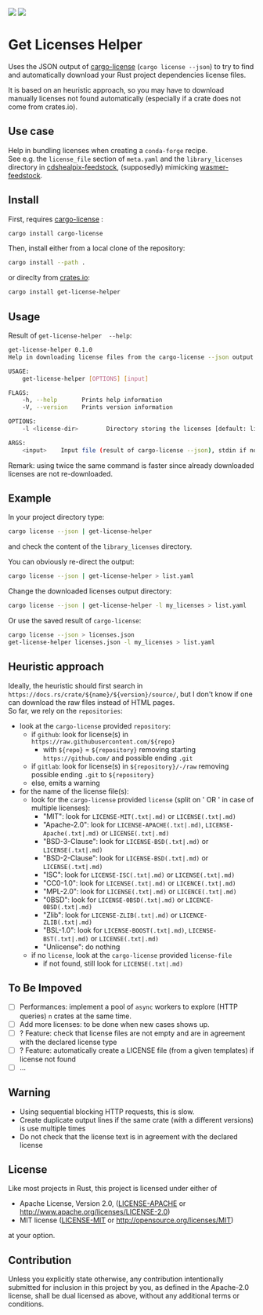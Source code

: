 [![](https://meritbadge.herokuapp.com/get-license-helper)](https://crates.io/crates/get-license-helper)
[![](https://img.shields.io/crates/d/get-license-helper.svg)](https://crates.io/crates/get-license-helper)


Get Licenses Helper
===================

Uses the JSON output of [cargo-license](https://github.com/onur/cargo-license) (`cargo license --json`)
to try to find and automatically download your Rust project dependencies license files.  

It is based on an heuristic approach, so you may have to download manually licenses not found automatically
(especially if a crate does not come from crates.io).


Use case
--------

Help in bundling licenses when creating a `conda-forge` recipe.  
See e.g. the `license_file` section of `meta.yaml` and the `library_licenses` directory in
[cdshealpix-feedstock](https://github.com/conda-forge/cdshealpix-feedstock/tree/master/recipe),
(supposedly) mimicking [wasmer-feedstock](https://github.com/conda-forge/wasmer-feedstock/tree/682a7bf5ac5e723176e3a34fc32880b4adcae022/recipe).


Install
-------

First, requires [cargo-license](https://github.com/onur/cargo-license) :
```bash
cargo install cargo-license
```

Then, install either from a local clone of the repository:
```bash
cargo install --path .
```
or direclty from [crates.io](https://crates.io/):
```bash
cargo install get-license-helper
```

Usage
-----
Result of `get-license-helper  --help`:
```bash
get-license-helper 0.1.0
Help in downloading license files from the cargo-license --json output.

USAGE:
    get-license-helper [OPTIONS] [input]

FLAGS:
    -h, --help       Prints help information
    -V, --version    Prints version information

OPTIONS:
    -l <license-dir>        Directory storing the licenses [default: library_licenses]

ARGS:
    <input>    Input file (result of cargo-license --json), stdin if not present
```

Remark: using twice the same command is faster since already downloaded licenses are not re-downloaded.

Example
-------

In your project directory type:
```bash
cargo license --json | get-license-helper
```
and check the content of the `library_licenses` directory.

You can obviously re-direct the output:
```bash
cargo license --json | get-license-helper > list.yaml
```

Change the downloaded licenses output directory:
```bash
cargo license --json | get-license-helper -l my_licenses > list.yaml
```

Or use the saved result of `cargo-license`:
```bash
cargo license --json > licenses.json
get-license-helper licenses.json -l my_licenses > list.yaml
```


Heuristic approach
------------------

Ideally, the heuristic should first search in `https://docs.rs/crate/${name}/${version}/source/`,
but I don't know if one can download the raw files instead of HTML pages.  
So far, we rely on the `repositories`:
* look at the `cargo-license` provided `repository`:
    + if `github`: look for license(s) in `https://raw.githubusercontent.com/${repo}`
        - with `${repo}` = `${repository}` removing starting `https://github.com/` and possible ending `.git`
    + if `gitlab`: look for license(s) in `${repository}/-/raw` removing possible ending `.git` to `${repository}`
    + else, emits a warning
* for the name of the license file(s):
    + look for the `cargo-license` provided `license` (split on ' OR ' in case of multiple licenses):
        - "MIT": look for `LICENSE-MIT(.txt|.md)` or `LICENSE(.txt|.md)`
        - "Apache-2.0": look for `LICENSE-APACHE(.txt|.md)`, `LICENSE-Apache(.txt|.md)` or `LICENSE(.txt|.md)`
        - "BSD-3-Clause": look for `LICENSE-BSD(.txt|.md)` or `LICENSE(.txt|.md)`
        - "BSD-2-Clause": look for `LICENSE-BSD(.txt|.md)` or `LICENSE(.txt|.md)`
        - "ISC": look for `LICENSE-ISC(.txt|.md)` or `LICENSE(.txt|.md)`
        - "CC0-1.0": look for `LICENSE(.txt|.md)` or `LICENCE(.txt|.md)`
        - "MPL-2.0": look for `LICENSE(.txt|.md)` or `LICENCE(.txt|.md)`
        - "0BSD": look for `LICENSE-0BSD(.txt|.md)` or `LICENCE-0BSD(.txt|.md)`
        - "Zlib": look for `LICENSE-ZLIB(.txt|.md)` or `LICENCE-ZLIB(.txt|.md)`
        - "BSL-1.0": look for `LICENSE-BOOST(.txt|.md)`, `LICENSE-BST(.txt|.md)` or `LICENSE(.txt|.md)`
        - "Unlicense": do nothing
    + if no `license`, look at the `cargo-license` provided `license-file`
        - if not found, still look for `LICENSE(.txt|.md)`

To Be Impoved
--------------

* [ ] Performances: implement a pool of `async` workers to explore (HTTP queries) `n` crates at the same time.
* [ ] Add more licenses: to be done when new cases shows up.
* [ ] ? Feature: check that license files are not empty and are in agreement with the declared license type
* [ ] ? Feature: automatically create a LICENSE file (from a given templates) if license not found
* [ ] ...

Warning
--------

* Using sequential blocking HTTP requests, this is slow.
* Create duplicate output lines if the same crate (with a different versions) is use multiple times
* Do not check that the license text is in agreement with the declared license

License
-------

Like most projects in Rust, this project is licensed under either of

* Apache License, Version 2.0, ([LICENSE-APACHE](LICENSE-APACHE) or
  http://www.apache.org/licenses/LICENSE-2.0)
* MIT license ([LICENSE-MIT](LICENSE-MIT) or
  http://opensource.org/licenses/MIT)

at your option.


Contribution
------------

Unless you explicitly state otherwise, any contribution intentionally submitted
for inclusion in this project by you, as defined in the Apache-2.0 license,
shall be dual licensed as above, without any additional terms or conditions.
